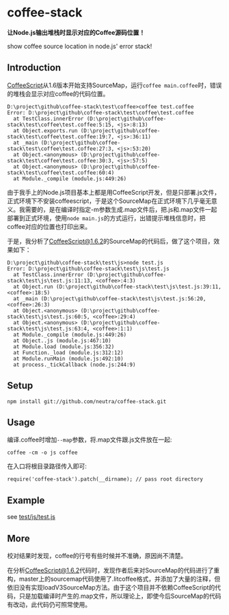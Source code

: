 # coffee-stack

**让Node.js输出堆栈时显示对应的Coffee源码位置！**

show coffee source location in node.js' error stack!

## Introduction

[CoffeeScript](CoffeeScript)从1.6版本开始支持SourceMap，运行`coffee main.coffee`时，错误的堆栈会显示对应coffee的代码位置。

	D:\project\github\coffee-stack\test\coffee>coffee test.coffee
	Error: D:\project\github\coffee-stack\test\coffee\test.coffee
	  at TestClass.innerError (D:\project\github\coffee-stack\test\coffee\test.coffee:5:15, <js>:8:13)
	  at Object.exports.run (D:\project\github\coffee-stack\test\coffee\test.coffee:19:7, <js>:36:11)
	  at _main (D:\project\github\coffee-stack\test\coffee\test.coffee:27:3, <js>:53:20)
	  at Object.<anonymous> (D:\project\github\coffee-stack\test\coffee\test.coffee:30:3, <js>:57:5)
	  at Object.<anonymous> (D:\project\github\coffee-stack\test\coffee\test.coffee:60:4)
	  at Module._compile (module.js:449:26)

由于我手上的Node.js项目基本上都是用CoffeeScript开发，但是只部署.js文件，正式环境下不安装coffeescript，于是这个SourceMap在正式环境下几乎毫无意义。我需要的，是在编译时指定-m参数生成.map文件后，把.js和.map文件一起部署到正式环境，使用`node main.js`的方式运行，出错提示堆栈信息时，把coffee对应的位置也打印出来。

于是，我分析了[CoffeeScript@1.6.2](1.6.2)的SourceMap的代码后，做了这个项目，效果如下：

	D:\project\github\coffee-stack\test\js>node test.js
	Error: D:\project\github\coffee-stack\test\js\test.js
	  at TestClass.innerError (D:\project\github\coffee-stack\test\js\test.js:11:13, <coffee>:4:3)
	  at Object.run (D:\project\github\coffee-stack\test\js\test.js:39:11, <coffee>:18:5)
	  at _main (D:\project\github\coffee-stack\test\js\test.js:56:20, <coffee>:26:3)
	  at Object.<anonymous> (D:\project\github\coffee-stack\test\js\test.js:60:5, <coffee>:29:4)
	  at Object.<anonymous> (D:\project\github\coffee-stack\test\js\test.js:63:4, <coffee>:1:1)
	  at Module._compile (module.js:449:26)
	  at Object..js (module.js:467:10)
	  at Module.load (module.js:356:32)
	  at Function._load (module.js:312:12)
	  at Module.runMain (module.js:492:10)
	  at process._tickCallback (node.js:244:9)
	

## Setup

	npm install git://github.com/neutra/coffee-stack.git

## Usage

编译.coffee时增加`--map`参数，将.map文件跟.js文件放在一起:

	coffee -cm -o js coffee

在入口将根目录路径传入即可:

	require('coffee-stack').patch(__dirname); // pass root directory


## Example

see [test/js/test.js](https://github.com/neutra/coffee-stack/blob/master/test/js/test.js)

## More

校对结果时发现，coffee的行号有些时候并不准确，原因尚不清楚。

在分析[CoffeeScript@1.6.2](1.6.2)代码时，发现作者后来对SourceMap的代码进行了重构，master上的sourcemap代码使用了.litcoffee格式，并添加了大量的注释，但依旧没有实现loadV3SourceMap方法。由于这个项目并不依赖CoffeeScript的代码，只是加载编译时产生的.map文件，所以理论上，即使今后SourceMap的代码有改动，此代码仍可照常使用。




[CoffeeScript]: http://coffeescript.org/  "CoffeeScript"
[1.6.2]: https://github.com/jashkenas/coffee-script/tree/1.6.2  "CoffeeScript@1.6.2"
